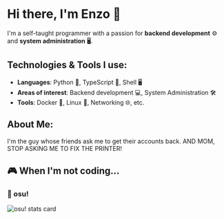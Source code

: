 # Hi there, I'm Enzo 👋

I'm a self-taught programmer with a passion for **backend development** ⚙️ and **system administration** 🖥️.

## Technologies & Tools I use:

- **Languages**: Python 🐍, TypeScript 📝, Shell 🖥️
- **Areas of interest**: Backend development 💻, System Administration 🛠️
- **Tools**: Docker 🐳, Linux 🐧, Networking 🌐, etc.

## About Me:

I'm the guy whose friends ask me to get their accounts back. AND MOM, STOP ASKING ME TO FIX THE PRINTER!

## 🎮 When I'm not coding...

### 🥁 osu!
![osu! stats card](https://osu-profile-stats.vercel.app/api/profile-stats/Ensorid?version=mini&height=120)
